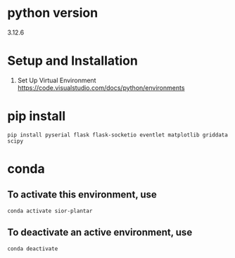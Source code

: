 # python version
3.12.6

# Setup and Installation
1. Set Up Virtual Environment
 https://code.visualstudio.com/docs/python/environments
# pip install
`pip install pyserial flask flask-socketio eventlet matplotlib griddata scipy`

# conda

## To activate this environment, use
`conda activate sior-plantar`

## To deactivate an active environment, use
`conda deactivate`
